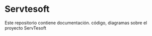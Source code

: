 Servtesoft
==========

Este repositorio contiene documentación. código, diagramas sobre el proyecto ServTesoft
